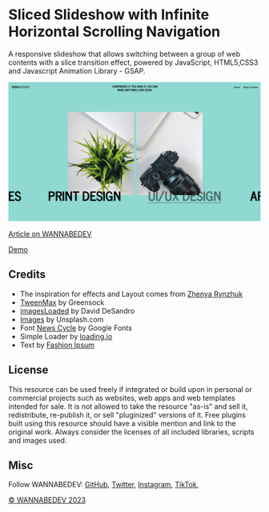 # Sliced Slideshow with Infinite Horizontal Scrolling Navigation

A responsive slideshow that allows switching between a group of web contents with a slice transition effect, powered by JavaScript, HTML5,CSS3 and Javascript Animation Library - GSAP. 

![Sliced Slideshow with Infinite Horizontal Scrolling Navigation](/assets/img/sliced-slideshow-with-infinite-horizontal-scrolling-navigation.png)

[Article on WANNABEDEV](https://wannabedev.io/tutorials/sliced-slideshow-with-infinite-horizontal-scrolling-navigation)

[Demo](https://wannabedev.io/_posts/sliced-slideshow-with-infinite-horizontal-scrolling-navigation/demo/index.html)

## Credits
- The inspiration for effects and Layout comes from [Zhenya Rynzhuk](https://dribbble.com/shots/6129087-Chez-Studio-Homepage-Animation)
- [TweenMax](https://greensock.com/tweenmax) by Greensock
- [imagesLoaded](https://imagesloaded.desandro.com/) by David DeSandro
- [Images](https://unsplash.com/) by Unsplash.com
- Font [News Cycle](https://fonts.google.com/specimen/News+Cycle) by Google Fonts
- Simple Loader by [loading.io](https://loading.io/css/)
- Text by [Fashion Ipsum](https://fashionipsum.com/)

## License
This resource can be used freely if integrated or build upon in personal or commercial projects such as websites, web apps and web templates intended for sale. It is not allowed to take the resource "as-is" and sell it, redistribute, re-publish it, or sell "pluginized" versions of it. Free plugins built using this resource should have a visible mention and link to the original work. Always consider the licenses of all included libraries, scripts and images used.

## Misc

Follow WANNABEDEV: [GitHub](https://github.com/wannabedevio), [Twitter](https://twitter.com/wannabedev_io), [Instagram](https://www.instagram.com/wannabedev.io/), [TikTok](https://www.tiktok.com/@wannabedev.io), 

[© WANNABEDEV 2023](https://wannabedev.io)
